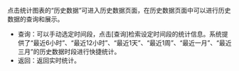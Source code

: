 点击统计图表的“历史数据”可进入历史数据页面，在历史数据页面中可以进行历史数据的查询和展示。

- 查询：可以手动选定时间段，点击[查询]检索设定时间段的统计信息。系统提供了“最近6小时”、“最近12小时”、“最近1天”、“最近1周”、“最近一月”、“最近三月”的历史数据时段进行快捷统计。
- 返回：返回实时统计。
